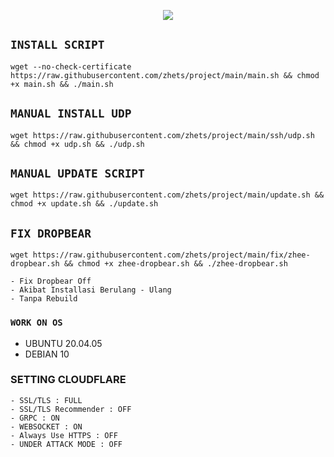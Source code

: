 <p align="center">
<img src="https://readme-typing-svg.herokuapp.com?color=%2336BCF7&center=true&vCenter=true&lines=SCRIPT+++BY+++FV+++STORE" />
</p>

## `INSTALL SCRIPT`
<pre><code>wget --no-check-certificate https://raw.githubusercontent.com/zhets/project/main/main.sh && chmod +x main.sh && ./main.sh
</code></pre>

## `MANUAL INSTALL UDP`
<pre><code>wget https://raw.githubusercontent.com/zhets/project/main/ssh/udp.sh && chmod +x udp.sh && ./udp.sh
</code></pre>

## `MANUAL UPDATE SCRIPT`
<pre><code>wget https://raw.githubusercontent.com/zhets/project/main/update.sh && chmod +x update.sh && ./update.sh</code></pre>

## `FIX DROPBEAR`
<pre><code>wget https://raw.githubusercontent.com/zhets/project/main/fix/zhee-dropbear.sh && chmod +x zhee-dropbear.sh && ./zhee-dropbear.sh</code></pre>

```
- Fix Dropbear Off
- Akibat Installasi Berulang - Ulang
- Tanpa Rebuild
```

### `WORK ON OS`
- UBUNTU 20.04.05
- DEBIAN 10

### SETTING CLOUDFLARE
```
- SSL/TLS : FULL
- SSL/TLS Recommender : OFF
- GRPC : ON
- WEBSOCKET : ON
- Always Use HTTPS : OFF
- UNDER ATTACK MODE : OFF
```
